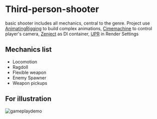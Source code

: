 # Third-person-shooter
basic shooter includes  all mechanics, central to the genre. Project use 
[AnimatingRigging](https://docs.unity3d.com/Manual/com.unity.animation.rigging.html) to build complex animations,
[Cimemachine](https://docs.unity3d.com/2022.2/Documentation/Manual/com.unity.cinemachine.html) to control player's camera,
[Zenject](https://github.com/modesttree/Zenject)  as DI container,
[UPR](https://docs.unity3d.com/Manual/universal-render-pipeline.html) in Render Settings
## Mechanics list
- Locomotion
- Ragdoll
- Flexible weapon
- Enemy Spawner
- Weapon pickups

## For illustration
![gameplaydemo](https://user-images.githubusercontent.com/45139960/201923303-2764b0c9-cc90-411b-b83d-34ffdd98b170.gif)
